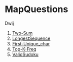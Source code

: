 # MapQuestions
Dwij
<ol>
  <li><a href="https://leetcode.com/problems/two-sum/submissions/1595525059">Two-Sum</a></li>
<li><a href="https://leetcode.com/problems/longest-consecutive-sequence/submissions/1595526325">LongestSequence</a></li>
<li><a href="https://leetcode.com/problems/first-unique-character-in-a-string/submissions/1595528009">First-Unique_char</a></li>
<li><a href="https://leetcode.com/problems/top-k-frequent-elements/submissions/1595520228">Top-K-Freq</a></li>
<li><a href="https://leetcode.com/problems/valid-sudoku/submissions/1595521432">ValidSudoku</a></li></ol>

